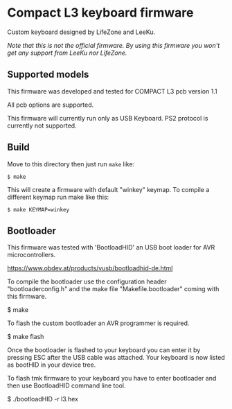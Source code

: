 Compact L3 keyboard firmware
============================
Custom keyboard designed by LifeZone and LeeKu.

*Note that this is not the official firmware. By using this firmware you won't get any
support from LeeKu nor LifeZone.*

Supported models
----------------
This firmware was developed and tested for COMPACT L3 pcb version 1.1

All pcb options are supported.

This firmware will currently run only as USB Keyboard. PS2 protocol is currently not
supported.

Build
-----
Move to this directory then just run `make` like:

    $ make

This will create a firmware with default "winkey" keymap. To compile a different keymap
run make like this:

    $ make KEYMAP=winkey

Bootloader
---------
This firmware was tested with 'BootloadHID' an USB boot loader for AVR microcontrollers.

   https://www.obdev.at/products/vusb/bootloadhid-de.html

To compile the bootloader use the configuration header "bootloaderconfig.h"
and the make file "Makefile.bootloader" coming with this firmware.

   $ make

To flash the custom bootloader an AVR programmer is required.

   $ make flash

Once the bootloader is flashed to your keyboard you can enter it by pressing ESC after
the USB cable was attached. Your keyboard is now listed as bootHID in your device tree.

To flash tmk firmware to your keyboard you have to enter bootloader and then use
BootloadHID command line tool.

   $ ./bootloadHID -r l3.hex
